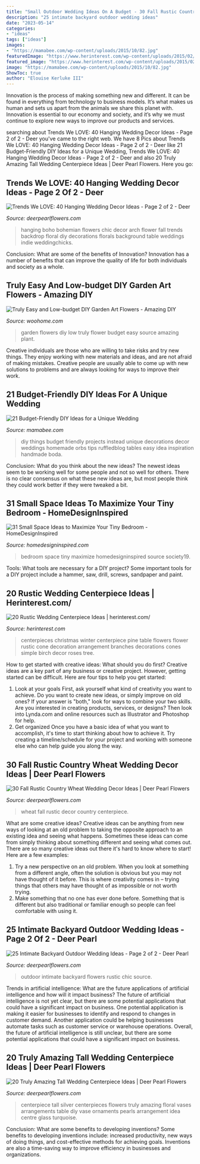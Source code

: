 ```yaml
---
title: "Small Outdoor Wedding Ideas On A Budget - 30 Fall Rustic Country Wheat Wedding Decor Ideas"
description: "25 intimate backyard outdoor wedding ideas"
date: "2023-05-14"
categories:
- "ideas"
tags: ["ideas"]
images:
- "https://mamabee.com/wp-content/uploads/2015/10/82.jpg"
featuredImage: "https://www.herinterest.com/wp-content/uploads/2015/02/153.jpg"
featured_image: "https://www.herinterest.com/wp-content/uploads/2015/02/153.jpg"
image: "https://mamabee.com/wp-content/uploads/2015/10/82.jpg"
ShowToc: true
author: "Elouise Kerluke III"
---
```



Innovation is the process of making something new and different. It can be found in everything from technology to business models. It’s what makes us human and sets us apart from the animals we share this planet with. Innovation is essential to our economy and society, and it’s why we must continue to explore new ways to improve our products and services.

	

		
searching about Trends We LOVE: 40 Hanging Wedding Decor Ideas - Page 2 of 2 - Deer you've came to the right web. We have 8 Pics about Trends We LOVE: 40 Hanging Wedding Decor Ideas - Page 2 of 2 - Deer like 21 Budget-Friendly DIY Ideas for a Unique Wedding, Trends We LOVE: 40 Hanging Wedding Decor Ideas - Page 2 of 2 - Deer and also 20 Truly Amazing Tall Wedding Centerpiece Ideas | Deer Pearl Flowers. Here you go:
		
    
## Trends We LOVE: 40 Hanging Wedding Decor Ideas - Page 2 Of 2 - Deer

<img loading=lazy src="https://www.deerpearlflowers.com/wp-content/uploads/2016/05/wedding-arch-hanging-florals.jpg" onerror="this.onerror=null;this.src='https://tse3.mm.bing.net/th?id=OIP.d2O-Z37FmVQmRTri1_XtxQHaLF&amp;pid=15.1';" alt="Trends We LOVE: 40 Hanging Wedding Decor Ideas - Page 2 of 2 - Deer">

_Source: deerpearlflowers.com_

>hanging boho bohemian flowers chic decor arch flower fall trends backdrop floral diy decorations florals background table weddings indie weddingchicks. 

	

Conclusion: What are some of the benefits of Innovation?
Innovation has a number of benefits that can improve the quality of life for both individuals and society as a whole.

    
## Truly Easy And Low-budget DIY Garden Art Flowers - Amazing DIY

<img loading=lazy src="http://www.woohome.com/wp-content/uploads/2016/02/art-flower-garden-18.jpg" onerror="this.onerror=null;this.src='https://tse3.mm.bing.net/th?id=OIP.X6Ic02aSCz8dVUEFv3o7aAHaLH&amp;pid=15.1';" alt="Truly Easy and Low-budget DIY Garden Art Flowers - Amazing DIY">

_Source: woohome.com_

>garden flowers diy low truly flower budget easy source amazing plant. 

	

Creative individuals are those who are willing to take risks and try new things. They enjoy working with new materials and ideas, and are not afraid of making mistakes. Creative people are usually able to come up with new solutions to problems and are always looking for ways to improve their work.

    
## 21 Budget-Friendly DIY Ideas For A Unique Wedding

<img loading=lazy src="https://mamabee.com/wp-content/uploads/2015/10/82.jpg" onerror="this.onerror=null;this.src='https://tse4.mm.bing.net/th?id=OIP.nVLMnMLVxOmZjSdyiTAz-wHaLH&amp;pid=15.1';" alt="21 Budget-Friendly DIY Ideas for a Unique Wedding">

_Source: mamabee.com_

>diy things budget friendly projects instead unique decorations decor weddings homemade orbs tips ruffledblog tables easy idea inspiration handmade boda. 

	

Conclusion: What do you think about the new ideas?
The newest ideas seem to be working well for some people and not so well for others. There is no clear consensus on what these new ideas are, but most people think they could work better if they were tweaked a bit.

    
## 31 Small Space Ideas To Maximize Your Tiny Bedroom - HomeDesignInspired

<img loading=lazy src="http://www.homedesigninspired.com/wp-content/uploads/2017/09/Ideas-to-Maximize-Small-Bedroom-Space-hdi-29.jpg" onerror="this.onerror=null;this.src='https://tse4.mm.bing.net/th?id=OIP.RL_lA6SGtN0S9lAnxiNoowHaJ4&amp;pid=15.1';" alt="31 Small Space Ideas to Maximize Your Tiny Bedroom - HomeDesignInspired">

_Source: homedesigninspired.com_

>bedroom space tiny maximize homedesigninspired source society19. 

	

Tools: What tools are necessary for a DIY project?
Some important tools for a DIY project include a hammer, saw, drill, screws, sandpaper and paint.

    
## 20 Rustic Wedding Centerpiece Ideas | Herinterest.com/

<img loading=lazy src="https://www.herinterest.com/wp-content/uploads/2015/02/153.jpg" onerror="this.onerror=null;this.src='https://tse1.mm.bing.net/th?id=OIP.0qe6-cTh6c_i-qXaCvZXpAAAAA&amp;pid=15.1';" alt="20 Rustic Wedding Centerpiece Ideas | herinterest.com/">

_Source: herinterest.com_

>centerpieces christmas winter centerpiece pine table flowers flower rustic cone decoration arrangement branches decorations cones simple birch decor roses tree. 

	

How to get started with creative ideas: What should you do first?
Creative ideas are a key part of any business or creative project. However, getting started can be difficult. Here are four tips to help you get started:
1. Look at your goals 
First, ask yourself what kind of creativity you want to achieve. Do you want to create new ideas, or simply improve on old ones? If your answer is "both," look for ways to combine your two skills. Are you interested in creating products, services, or designs? Then look into Lynda.com and online resources such as Illustrator and Photoshop for help.
2. Get organized 
Once you have a basic idea of what you want to accomplish, it's time to start thinking about how to achieve it. Try creating a timeline/schedule for your project and working with someone else who can help guide you along the way.

    
## 30 Fall Rustic Country Wheat Wedding Decor Ideas | Deer Pearl Flowers

<img loading=lazy src="https://www.deerpearlflowers.com/wp-content/uploads/2016/08/wheat-fall-wedding-centerpiece.jpg" onerror="this.onerror=null;this.src='https://tse2.mm.bing.net/th?id=OIP.Nfu06de0gJMBkuMjh0EofAHaLH&amp;pid=15.1';" alt="30 Fall Rustic Country Wheat Wedding Decor Ideas | Deer Pearl Flowers">

_Source: deerpearlflowers.com_

>wheat fall rustic decor country centerpiece. 

	

What are some creative ideas?
Creative ideas can be anything from new ways of looking at an old problem to taking the opposite approach to an existing idea and seeing what happens. Sometimes these ideas can come from simply thinking about something different and seeing what comes out. There are so many creative ideas out there it's hard to know where to start! Here are a few examples: 
1. Try a new perspective on an old problem. When you look at something from a different angle, often the solution is obvious but you may not have thought of it before. This is where creativity comes in – trying things that others may have thought of as impossible or not worth trying. 
2. Make something that no one has ever done before. Something that is different but also traditional or familiar enough so people can feel comfortable with using it.

    
## 25 Intimate Backyard Outdoor Wedding Ideas - Page 2 Of 2 - Deer Pearl

<img loading=lazy src="https://www.deerpearlflowers.com/wp-content/uploads/2017/09/Intimate-Backyard-Outdoor-Wedding-Ideas-9.jpg" onerror="this.onerror=null;this.src='https://tse1.mm.bing.net/th?id=OIP.xl986Gr9KU8XyFHiH-kppQHaLI&amp;pid=15.1';" alt="25 Intimate Backyard Outdoor Wedding Ideas - Page 2 of 2 - Deer Pearl">

_Source: deerpearlflowers.com_

>outdoor intimate backyard flowers rustic chic source. 

	

Trends in artificial intelligence: What are the future applications of artificial intelligence and how will it impact business?
The future of artificial intelligence is not yet clear, but there are some potential applications that could have a significant impact on business. One potential application is making it easier for businesses to identify and respond to changes in customer demand. Another application could be helping businesses automate tasks such as customer service or warehouse operations. Overall, the future of artificial intelligence is still unclear, but there are some potential applications that could have a significant impact on business.

    
## 20 Truly Amazing Tall Wedding Centerpiece Ideas | Deer Pearl Flowers

<img loading=lazy src="http://www.deerpearlflowers.com/wp-content/uploads/2015/04/silver-wedding-centerpiece-ideas.jpg" onerror="this.onerror=null;this.src='https://tse2.mm.bing.net/th?id=OIP.BlBRYISCzTk9jCD0x34knAHaLa&amp;pid=15.1';" alt="20 Truly Amazing Tall Wedding Centerpiece Ideas | Deer Pearl Flowers">

_Source: deerpearlflowers.com_

>centerpiece tall silver centerpieces flowers truly amazing floral vases arrangements table diy vase ornaments pearls arrangement idea centre glass turquoise. 

	

Conclusion: What are some benefits to developing inventions?
Some benefits to developing inventions include: increased productivity, new ways of doing things, and cost-effective methods for achieving goals. Inventions are also a time-saving way to improve efficiency in businesses and organizations.

